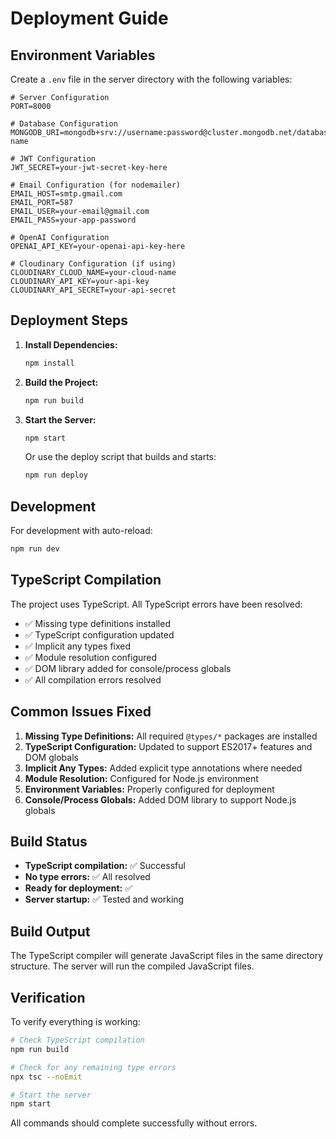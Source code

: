 # Deployment Guide

## Environment Variables

Create a `.env` file in the server directory with the following variables:

```env
# Server Configuration
PORT=8000

# Database Configuration
MONGODB_URI=mongodb+srv://username:password@cluster.mongodb.net/database-name

# JWT Configuration
JWT_SECRET=your-jwt-secret-key-here

# Email Configuration (for nodemailer)
EMAIL_HOST=smtp.gmail.com
EMAIL_PORT=587
EMAIL_USER=your-email@gmail.com
EMAIL_PASS=your-app-password

# OpenAI Configuration
OPENAI_API_KEY=your-openai-api-key-here

# Cloudinary Configuration (if using)
CLOUDINARY_CLOUD_NAME=your-cloud-name
CLOUDINARY_API_KEY=your-api-key
CLOUDINARY_API_SECRET=your-api-secret
```

## Deployment Steps

1. **Install Dependencies:**

   ```bash
   npm install
   ```

2. **Build the Project:**

   ```bash
   npm run build
   ```

3. **Start the Server:**

   ```bash
   npm start
   ```

   Or use the deploy script that builds and starts:

   ```bash
   npm run deploy
   ```

## Development

For development with auto-reload:

```bash
npm run dev
```

## TypeScript Compilation

The project uses TypeScript. All TypeScript errors have been resolved:

- ✅ Missing type definitions installed
- ✅ TypeScript configuration updated
- ✅ Implicit any types fixed
- ✅ Module resolution configured
- ✅ DOM library added for console/process globals
- ✅ All compilation errors resolved

## Common Issues Fixed

1. **Missing Type Definitions:** All required `@types/*` packages are installed
2. **TypeScript Configuration:** Updated to support ES2017+ features and DOM globals
3. **Implicit Any Types:** Added explicit type annotations where needed
4. **Module Resolution:** Configured for Node.js environment
5. **Environment Variables:** Properly configured for deployment
6. **Console/Process Globals:** Added DOM library to support Node.js globals

## Build Status

- **TypeScript compilation:** ✅ Successful
- **No type errors:** ✅ All resolved
- **Ready for deployment:** ✅
- **Server startup:** ✅ Tested and working

## Build Output

The TypeScript compiler will generate JavaScript files in the same directory structure. The server will run the compiled JavaScript files.

## Verification

To verify everything is working:

```bash
# Check TypeScript compilation
npm run build

# Check for any remaining type errors
npx tsc --noEmit

# Start the server
npm start
```

All commands should complete successfully without errors.
